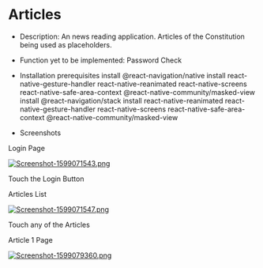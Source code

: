 # Articles
* Description:
An news reading application. Articles of the Constitution being used as placeholders. 

* Function yet to be implemented: 
Password Check

* Installation prerequisites
install @react-navigation/native
install react-native-gesture-handler react-native-reanimated react-native-screens react-native-safe-area-context @react-native-community/masked-view
install @react-navigation/stack
install react-native-reanimated react-native-gesture-handler react-native-screens react-native-safe-area-context @react-native-community/masked-view



* Screenshots

Login Page

[![Screenshot-1599071543.png](https://i.postimg.cc/t4ZDn63z/Screenshot-1599071543.png)](https://postimg.cc/K1btdRsK)



Touch the Login Button


Articles List

[![Screenshot-1599071547.png](https://i.postimg.cc/wvgDTRxF/Screenshot-1599071547.png)](https://postimg.cc/CZrRc1qf)



Touch any of the Articles


Article 1 Page

[![Screenshot-1599079360.png](https://i.postimg.cc/dtCNW1t6/Screenshot-1599079360.png)](https://postimg.cc/gnYKjGhL)
